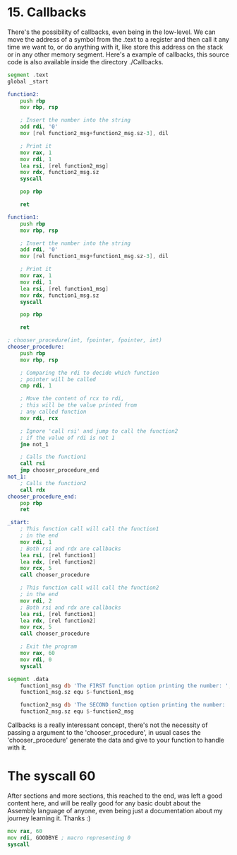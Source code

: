 # 15. Callbacks
There's the possibility of callbacks, even being in the low-level. We can move the address of a symbol from the .text to a register and then call it any time we want to, or do anything with it, like store this address on the stack or in any other memory segment. Here's a example of callbacks, this source code is also available inside the directory ./Callbacks.
```asm
segment .text
global _start

function2:
    push rbp
    mov rbp, rsp

    ; Insert the number into the string
    add rdi, '0'
    mov [rel function2_msg+function2_msg.sz-3], dil

    ; Print it
    mov rax, 1
    mov rdi, 1
    lea rsi, [rel function2_msg]
    mov rdx, function2_msg.sz
    syscall

    pop rbp

    ret

function1:
    push rbp
    mov rbp, rsp

    ; Insert the number into the string
    add rdi, '0'
    mov [rel function1_msg+function1_msg.sz-3], dil

    ; Print it
    mov rax, 1
    mov rdi, 1
    lea rsi, [rel function1_msg]
    mov rdx, function1_msg.sz
    syscall

    pop rbp

    ret

; chooser_procedure(int, fpointer, fpointer, int)
chooser_procedure:
    push rbp
    mov rbp, rsp

    ; Comparing the rdi to decide which function
    ; pointer will be called
    cmp rdi, 1

    ; Move the content of rcx to rdi,
    ; this will be the value printed from 
    ; any called function
    mov rdi, rcx

    ; Ignore 'call rsi' and jump to call the function2
    ; if the value of rdi is not 1
    jne not_1

    ; Calls the function1
    call rsi
    jmp chooser_procedure_end
not_1:
    ; Calls the function2
    call rdx
chooser_procedure_end:
    pop rbp
    ret

_start:
    ; This function call will call the function1
    ; in the end
    mov rdi, 1
    ; Both rsi and rdx are callbacks
    lea rsi, [rel function1]
    lea rdx, [rel function2]
    mov rcx, 5
    call chooser_procedure

    ; This function call will call the function2
    ; in the end
    mov rdi, 2
    ; Both rsi and rdx are callbacks
    lea rsi, [rel function1]
    lea rdx, [rel function2]
    mov rcx, 5
    call chooser_procedure

    ; Exit the program
    mov rax, 60
    mov rdi, 0
    syscall

segment .data
    function1_msg db 'The FIRST function option printing the number: ', 0x1, 0xa, 0x0
    function1_msg.sz equ $-function1_msg

    function2_msg db 'The SECOND function option printing the number: ', 0x1, 0xa, 0x0
    function2_msg.sz equ $-function2_msg
```
Callbacks is a really interessant concept, there's not the necessity of passing a argument to the 'chooser_procedure', in usual cases the 'chooser_procedure' generate the data and give to your function to handle with it.


# The syscall 60
After sections and more sections, this reached to the end, was left a good content here, and will be really good for any basic doubt about the Assembly language of anyone, even being just a documentation about my journey learning it. Thanks :)
```asm
mov rax, 60
mov rdi, GOODBYE ; macro representing 0
syscall
```